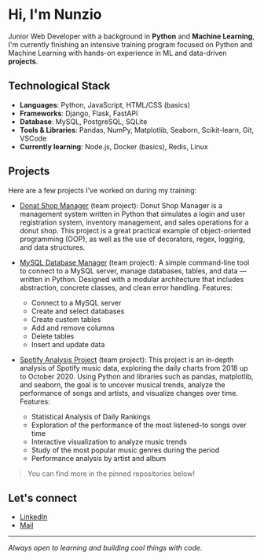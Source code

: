 # Hi, I'm Nunzio

Junior Web Developer with a background in **Python** and **Machine Learning**, I'm currently finishing an intensive training program focused on Python and Machine Learning with hands-on experience in ML and data-driven **projects**.

## Technological Stack

- **Languages**: Python, JavaScript, HTML/CSS (basics)
- **Frameworks**: Django, Flask, FastAPI
- **Database**: MySQL, PostgreSQL, SQLite
- **Tools & Libraries**: Pandas, NumPy, Matplotlib, Seaborn, Scikit-learn, Git, VSCode
- **Currently learning**: Node.js, Docker (basics), Redis, Linux

## Projects

Here are a few projects I've worked on during my training:
- [Donat Shop Manager](https://github.com/GiovanniP9/Donut-Shop-Manager---Gestionale-Python.git) (team project): Donut Shop Manager is a management system written in Python that simulates a login and user registration system, inventory management, and sales operations for a donut shop. This project is a great practical example of object-oriented programming (OOP), as well as the use of decorators, regex, logging, and data structures.

- [MySQL Database Manager](https://github.com/GiovanniP9/Gestionale_Database.git) (team project): A simple command-line tool to connect to a MySQL server, manage databases, tables, and data — written in Python. Designed with a modular architecture that includes abstraction, concrete classes, and clean error handling.
Features:
  - Connect to a MySQL server
  - Create and select databases
  - Create custom tables
  - Add and remove columns
  - Delete tables
  - Insert and update data

- [Spotify Analysis Project](https://github.com/GiovanniP9/Progetto_Analisi_Spotify) (team project): This project is an in-depth analysis of Spotify music data, exploring the daily charts from 2018 up to October 2020. Using Python and libraries such as pandas, matplotlib, and seaborn, the goal is to uncover musical trends, analyze the performance of songs and artists, and visualize changes over time.
Features:
  - Statistical Analysis of Daily Rankings
  - Exploration of the performance of the most listened-to songs over time
  - Interactive visualization to analyze music trends
  - Study of the most popular music genres during the period
  - Performance analysis by artist and album
 
> You can find more in the pinned repositories below!

## Let's connect

- [LinkedIn](https://www.linkedin.com/in/nunzio-de-cicco)  
- [Mail](mailto:decicconunzio@gmail.com)

---

_Always open to learning and building cool things with code._
